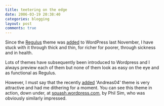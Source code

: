 ```yaml
---
title: teetering on the edge
date: 2006-03-19 20:38:40
categories: blogging
layout: post
comments: true
---
```

Since the [Regulus](http://www.binarymoon.co.uk/projects/regulus/) theme
was
[added](http://www.nbrightside.com/blog/2005/11/29/new-regulus-theme-for-wordpresscom/)
to WordPress last November, I have stuck with it through thick and thin,
for richer for poorer, through sickness and in health.

Lots of themes have subsequently been introduced to Wordpress and I
always preview each of them but none of them look as easy on the eye and
as functional as Regulus.

However, I must say that the recently
[added](http://wordpress.com/blog/2006/03/18/andreas04-and-thirteen/)
'Andreas04' theme is very attractive and had me dithering for a moment.
You can see this theme in action, down under, at
[squash.wordpress.com](http://squash.wordpress.com/), by Phil Sim, who
was obviously similarly impressed.
